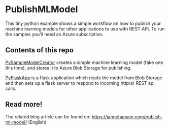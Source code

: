 # PublishMLModel

This tiny python example shows a simple workflow on how to publish your machine learning models
for other applications to use with REST API. To run the samples you'll need an Azure subscription.

## Contents of this repo

[PySampleModelCreator](PySampleModelCreator/) creates a simple machine learning model (fake one this time),
and stores it to Azure Blob Storage for publishing.

[PyFlaskApp](PyFlaskApp/) is a flask application which reads the model from Blob Storage and
then sets up a flask server to respond to incoming http(s) REST api calls.

## Read more!

The related blog article can be found on:
https://jannehansen.com/publish-ml-model/ (English)



